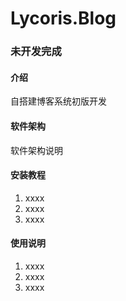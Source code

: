 # Lycoris.Blog

### 未开发完成

#### 介绍
自搭建博客系统初版开发

#### 软件架构
软件架构说明


#### 安装教程

1.  xxxx
2.  xxxx
3.  xxxx

#### 使用说明

1.  xxxx
2.  xxxx
3.  xxxx
